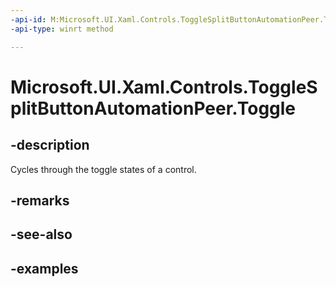 ```yaml
---
-api-id: M:Microsoft.UI.Xaml.Controls.ToggleSplitButtonAutomationPeer.Toggle
-api-type: winrt method

---
```

<!-- Method syntax.
public void ToggleSplitButtonAutomationPeer.Toggle()
-->

# Microsoft.UI.Xaml.Controls.ToggleSplitButtonAutomationPeer.Toggle


## -description

Cycles through the toggle states of a control.


## -remarks


## -see-also


## -examples


